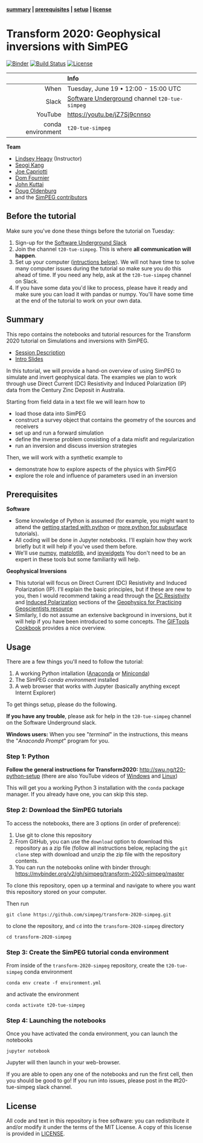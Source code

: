 **[summary](#summary) | [prerequisites](#prerequisites) | [setup](#setup) | [license](#license)**

# Transform 2020: Geophysical inversions with SimPEG

[![Binder](https://mybinder.org/badge_logo.svg)](https://mybinder.org/v2/gh/simpeg/transform-2020-simpeg/master) 
[![Build Status](https://travis-ci.org/simpeg/transform-2020-simpeg.svg?branch=master)](https://travis-ci.org/simpeg/transform-2020-simpeg)
[![License](https://img.shields.io/github/license/simpeg/transform-2020-simpeg.svg)](https://github.com/simpeg/transform-2020-simpeg/blob/master/LICENSE)

|         | Info |
|--------:|:-----|
| When    | Tuesday, June 19 • 12:00 - 15:00 UTC |
| Slack   | [Software Underground](https://softwareunderground.org/) channel `t20-tue-simpeg` |
| YouTube | https://youtu.be/jZ7Sj9cnnso |
| conda environment  | `t20-tue-simpeg` |

**Team**
- [Lindsey Heagy](http://github.com/lheagy) (Instructor)
- [Seogi Kang](https://github.com/sgkang)
- [Joe Capriotti](https://github.com/jcapriot)
- [Dom Fournier](https://github.com/fourndo)
- [John Kuttai](https://github.com/JKutt)
- [Doug Oldenburg](http://github.com/dougoldenburg)
- and the [SimPEG contributors](https://github.com/simpeg/simpeg/graphs/contributors)

## Before the tutorial 

Make sure you've done these things before the tutorial on Tuesday:

1. Sign-up for the [Software Underground Slack](https://softwareunderground.org/slack)
1. Join the channel `t20-tue-simpeg`. This is where **all communication will happen**.
1. Set up your computer ([intructions below](#setup)). We will not have time to
   solve many computer issues during the tutorial so make sure you do this
   ahead of time. If you need any help, ask at the `t20-tue-simpeg` channel on
   Slack.
1. If you have some data you'd like to process, please have it ready and make
   sure you can load it with pandas or numpy. You'll have some time at the end
   of the tutorial to work on your own data.

## Summary

This repo contains the notebooks and tutorial resources for the Transform 2020 tutorial on Simulations and inversions with SimPEG. 

- [Session Description](https://transform2020.sched.com/event/cD5V/tutorial-geophysical-inversion-in-simpeg)
- [Intro Slides](https://docs.google.com/presentation/d/1Iw0chJUvjaiuGpQIqiYal719pcvWD2xs2z2aXkpQThQ/edit?usp=sharing)

In this tutorial, we will provide a hand-on overview of using SimPEG to simulate and invert geophysical data. The examples we plan to work through use Direct Current (DC) Resistivity and Induced Polarization (IP) data from the Century Zinc Deposit in Australia.

Starting from field data in a text file we will learn how to
- load those data into SimPEG 
- construct a survey object that contains the geometry of the sources and receivers
- set up and run a forward simulation 
- define the inverse problem consisting of a data misfit and regularization
- run an inversion and discuss inversion strategies

Then, we will work with a synthetic example to
- demonstrate how to explore aspects of the physics with SimPEG
- explore the role and influence of parameters used in an inversion 

## Prerequisites

**Software**

* Some knowledge of Python is assumed (for example, you might want to attend the
  [getting started with python](https://transform2020.sched.com/event/c7Jm/getting-started-with-python) or
  [more python for subsurface](https://transform2020.sched.com/event/c7Jn/more-python-for-subsurface) tutorials).
* All coding will be done in Jupyter notebooks. I'll explain how they work
  briefly but it will help if you've used them before.
* We'll use [numpy](https://numpy.org/), [matplotlib](https://matplotlib.org/), and 
  [ipywidgets](https://ipywidgets.readthedocs.io/)
  You don't need to be an expert in these tools but some familiarity will help.
  
**Geophysical Inversions**

* This tutorial will focus on Direct Current (DC) Resistivity and Induced Polarization (IP). 
  I'll explain the basic principles, but if these are new to you, then I would recommend 
  taking a read through the [DC Resistivity](https://gpg.geosci.xyz/content/DC_resistivity/index.html)
  and [Induced Polarization](https://gpg.geosci.xyz/content/induced_polarization/index.html) sections
  of the [Geophysics for Practicing Geoscientists resource](https://gpg.geosci.xyz/index.html)
* Similarly, I do not assume an extensive background in inversions, but it will help if you have been 
  introduced to some concepts. The [GIFTools Cookbook](https://giftoolscookbook.readthedocs.io/en/latest/content/fundamentals/index.html)
  provides a nice overview. 

## Usage 

There are a few things you'll need to follow the tutorial:

1. A working Python intallation ([Anaconda](https://www.anaconda.com/products/individual) or [Miniconda](https://docs.conda.io/en/latest/miniconda.html))
2. The SimPEG *conda environment* installed
3. A web browser that works with Jupyter 
   (basically anything except Internt Explorer)

To get things setup, please do the following.

**If you have any trouble**, please ask for help in the
`t20-tue-simpeg` channel on the Software Underground slack.

**Windows users:** When you see "*terminal*" in the instructions,
this means the "*Anaconda Prompt*" program for you.

### Step 1: Python

**Follow the general instructions for Transform2020:** http://swu.ng/t20-python-setup
(there are also YouTube videos of [Windows](https://youtu.be/FdatS_NKVrM)
and [Linux](https://youtu.be/3ncwbHyZeAg))

This will get you a working Python 3 installation with the `conda` package
manager. If you already have one, you can skip this step.

### Step 2: Download the SimPEG tutorials

To access the notebooks, there are 3 options (in order of preference):
1. Use git to clone this repository
2. From GitHub, you can use the `download` option to download this repository as a zip file (follow all instructions below, replacing the `git clone` step with download and unzip the zip file with the repository contents.  
3. You can run the notebooks online with binder through: https://mybinder.org/v2/gh/simpeg/transform-2020-simpeg/master

To clone this repository, open up a terminal and navigate to where you want this repository stored on your computer. 

Then run 
```
git clone https://github.com/simpeg/transform-2020-simpeg.git
```
to clone the repository, and `cd` into the `transform-2020-simpeg` directory
```
cd transform-2020-simpeg
```

### Step 3: Create the SimPEG tutorial conda environment 

From inside of the `transform-2020-simpeg` repository, create the `t20-tue-simpeg` conda environment
```
conda env create -f environment.yml
```
and activate the environment 
```
conda activate t20-tue-simpeg
```

### Step 4: Launching the notebooks

Once you have activated the conda environment, you can launch the notebooks
```
jupyter notebook
```
Jupyter will then launch in your web-browser.

If you are able to open any one of the notebooks and run the first cell, then you should be good to go!
If you run into issues, please post in the #t20-tue-simpeg slack channel. 


## License

All code and text in this repository is free software: you can redistribute it and/or
modify it under the terms of the MIT License.
A copy of this license is provided in [LICENSE](LICENSE).

